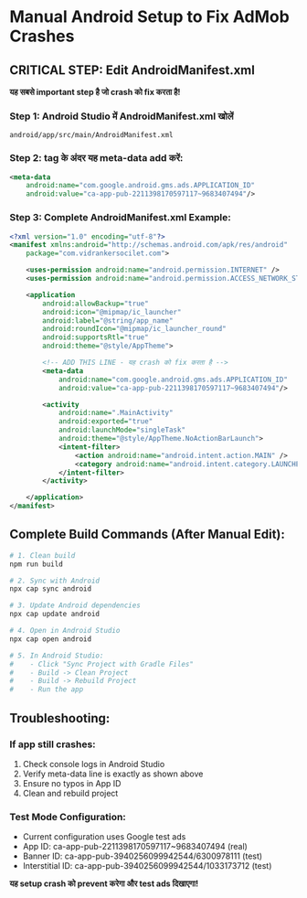 
# Manual Android Setup to Fix AdMob Crashes

## CRITICAL STEP: Edit AndroidManifest.xml

**यह सबसे important step है जो crash को fix करता है!**

### Step 1: Android Studio में AndroidManifest.xml खोलें
```
android/app/src/main/AndroidManifest.xml
```

### Step 2: <application> tag के अंदर यह meta-data add करें:
```xml
<meta-data
    android:name="com.google.android.gms.ads.APPLICATION_ID"
    android:value="ca-app-pub-2211398170597117~9683407494"/>
```

### Step 3: Complete AndroidManifest.xml Example:
```xml
<?xml version="1.0" encoding="utf-8"?>
<manifest xmlns:android="http://schemas.android.com/apk/res/android"
    package="com.vidrankersocilet.com">

    <uses-permission android:name="android.permission.INTERNET" />
    <uses-permission android:name="android.permission.ACCESS_NETWORK_STATE" />

    <application
        android:allowBackup="true"
        android:icon="@mipmap/ic_launcher"
        android:label="@string/app_name"
        android:roundIcon="@mipmap/ic_launcher_round"
        android:supportsRtl="true"
        android:theme="@style/AppTheme">

        <!-- ADD THIS LINE - यह crash को fix करता है -->
        <meta-data
            android:name="com.google.android.gms.ads.APPLICATION_ID"
            android:value="ca-app-pub-2211398170597117~9683407494"/>

        <activity
            android:name=".MainActivity"
            android:exported="true"
            android:launchMode="singleTask"
            android:theme="@style/AppTheme.NoActionBarLaunch">
            <intent-filter>
                <action android:name="android.intent.action.MAIN" />
                <category android:name="android.intent.category.LAUNCHER" />
            </intent-filter>
        </activity>

    </application>
</manifest>
```

## Complete Build Commands (After Manual Edit):

```bash
# 1. Clean build
npm run build

# 2. Sync with Android
npx cap sync android

# 3. Update Android dependencies
npx cap update android

# 4. Open in Android Studio
npx cap open android

# 5. In Android Studio:
#    - Click "Sync Project with Gradle Files"
#    - Build -> Clean Project
#    - Build -> Rebuild Project
#    - Run the app
```

## Troubleshooting:

### If app still crashes:
1. Check console logs in Android Studio
2. Verify meta-data line is exactly as shown above
3. Ensure no typos in App ID
4. Clean and rebuild project

### Test Mode Configuration:
- Current configuration uses Google test ads
- App ID: ca-app-pub-2211398170597117~9683407494 (real)
- Banner ID: ca-app-pub-3940256099942544/6300978111 (test)
- Interstitial ID: ca-app-pub-3940256099942544/1033173712 (test)

**यह setup crash को prevent करेगा और test ads दिखाएगा!**
